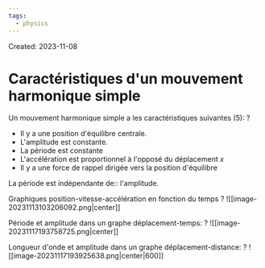 ```yaml
---
tags:
  - physics
---
```

Created: 2023-11-08

# Caractéristiques d'un mouvement harmonique simple
Un mouvement harmonique simple a les caractéristiques suivantes (5):
?
- Il y a une position d'équilibre centrale.
- L'amplitude est constante.
- La période est constante
- L'accélération est proportionnel à l'opposé du déplacement $x$
- Il y a une force de rappel dirigée vers la position d'équilibre
<!--SR:!2023-11-27,10,250-->

La période est indépendante de:: l'amplitude.
<!--SR:!2023-11-29,7,210-->

Graphiques position-vitesse-accélération en fonction du temps
?
![[image-20231113103206092.png|center]]
<!--SR:!2023-11-24,7,250-->

Période et amplitude dans un graphe déplacement-temps:
?
![[image-20231117193758725.png|center]]
<!--SR:!2023-11-27,4,226-->

Longueur d'onde et amplitude dans un graphe déplacement-distance:
?
![[image-20231117193925638.png|center|600]]
<!--SR:!2023-11-27,5,244-->



